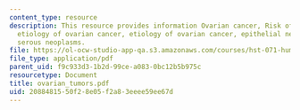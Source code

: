 ```yaml
---
content_type: resource
description: This resource provides information Ovarian cancer, Risk of Ovarian Cancer,
  etiology of ovarian cancer, etiology of ovarian cancer, epithelial neoplasms, and
  serous neoplasms.
file: https://ol-ocw-studio-app-qa.s3.amazonaws.com/courses/hst-071-human-reproductive-biology-fall-2005/2088481550f28e05f2a83eeee59ee67d_ovarian_tumors.pdf
file_type: application/pdf
parent_uid: f9c933d3-1b2d-99ce-a083-0bc12b5b975c
resourcetype: Document
title: ovarian_tumors.pdf
uid: 20884815-50f2-8e05-f2a8-3eeee59ee67d
---
```

